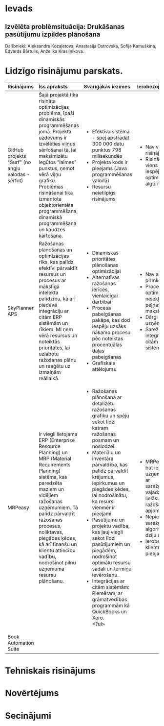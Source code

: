 # Ievads 
## Izvēlēta problēmsituācija: Drukāšanas pasūtījumu izpildes plānošana

Dalībnieki:
Aleksandrs Kozaļetovs, 
Anastasija Ostrovska, 
Sofija Kamuškina, 
Edvards Bārtulis, 
Anželika Krasiļņikova.

# Lidzīgo risinājumu parskats.
| Risinājums                                      | Īss apraksts                                                                                                                                                     | Svarīgākās iezīmes                                                                                                                                                  | Ierobežojumi                                                                           | Saite uz projektu                           |
| :---------------------------------------------- | :--------------------------------------------------------------------------------------------------------------------------------------------------------------- | :----------------------------------------------------------------------------------------------------------------------------------------------------------------- | :------------------------------------------------------------------------------------- | :------------------------------------------: |
| GitHub projekts "Surf" (no angļu valodas - sērfot) | Šajā projektā tika risināta optimizācijas problēma, īpaši dinamiskās programmēšanas jomā. Projekta uzdevums ir izvēlēties viļņus sērfošanai tā, lai maksimizētu iegūtos "laimes" punktus, ņemot vērā viļņu grafiku. Problēmas risināšanai tika izmantota objektorientēta programmēšana, dinamiskā programmēšana un kaudzes kārtošana. | <ul><li>Efektīva sistēma - spēj apstrādāt 300 000 datu punktus 798 milisekundēs</li><li>Projekta kods ir pieejams (Java programmēšanas valodā)</li><li>Resursu neietilpīgs risinājums</li></ul>  | <ul><li>Nav vizuālā risinājuma</li><li>Risinājums ir viens no iespējamiem optimizācijas algoritmiem</li></ul> | [GitHub projekts "Surf"](https://github.com/nhays89/Surf) |
| SkyPlanner APS | Ražošanas plānošanas un optimizācijas rīks, kas palīdz efektīvi pārvaldīt resursus un procesus ar mākslīgā intelekta palīdzību, kā arī piedāvā integrāciju ar citām ERP sistēmām un rīkiem. MI ņem vērā resursus un noteiktās prioritātes, lai uzlabotu ražošanas plānu un reaģētu uz izmaiņām reāllaikā. | <ul><li>Dinamiskas prioritātes plānošanas optimizācijai</li><li>Alternatīvas ražošanas ierīces, vienlaicīgai darbībai</li><li>Procesa pabeigšanas pakāpe, kas dod iespēju uzsāks nākamo procesu pēc noteiktas procentuālās daļas pabeigšanas</li><li>Grafiskais attēlojums</li></ul> | <ul><li>Nav atvērta pirmkoda </li><li>Procesa optimizācija neiekļauj tiešo peļņas maksimizēšanu <li>Dārgi mazajiem uzņēmumiem </li><li>Sarežģīta integrācija ar citām sistēmām</li><ul>| https://skyplanner.ai/ |
| MRPeasy | Ir viegli lietojama ERP (Enterprise Resource Planning) un MRP (Material Requirements Planning) sistēma, kas paredzēta maziem un vidējiem ražošanas uzņēmumiem. Tā palīdz pārvaldīt ražošanas procesus, noliktavas, piegādes ķēdes, kā arī finanšu un klientu attiecību vadību, nodrošinot pilnu uzņēmuma resursu plānošanu. | <ul><li> Ražošanas plānošana ar detalizētu ražošanas grafiku un spēju sekot līdzi katram ražošanas posmam un noslodzei.</li><li>Materiālu un inventāra pārvaldība, kas palīdz pārvaldīt krājumus, iepirkumus un piegādes ķēdes, lai nodrošinātu, ka resursi vienmēr ir pieejami.</li><li>Pasūtījumu un projektu vadība, kas ļauj viegli sekot līdzi pasūtījumiem un piegādēm, nodrošinot optimālu resursu sadali un termiņu ievērošanu.</li><li>Integrācijas ar citām sistēmām: Piemēram, ar grāmatvedības programmām kā QuickBooks un Xero.</li><?ul> | <ul><li>MRPeasy var būt ierobežots uzņēmumiem ar sarežģītākām vajadzībām vai lielāku ražošanas apjomu.</li><li>Nepiedāvā sarežģītus algoritmus un dziļu analīzi</li><li>Ierobežota klientu atbalsta pieejamība</li></ul>| [MRPeasy](https://mrpeasy.com/) |
| Book Automation Suite |                                                                                                                                                                  |                                                                                                                                                                   |                                                                                       | [BookVision](https://www.onevision.com/software-solutions/book-printing)                                            |


# Tehniskais risinājums
# Novērtējums 
# Secinājumi
